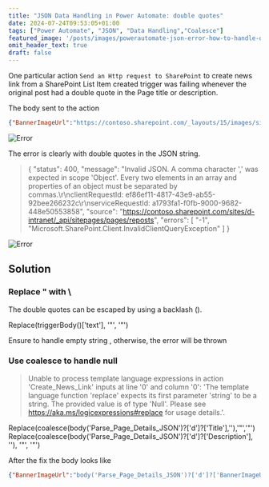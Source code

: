 ```yaml
---
title: "JSON Data Handling in Power Automate: double quotes"
date: 2024-07-24T09:53:05+01:00
tags: ["Power Automate", "JSON", "Data Handling","Coalesce"]
featured_image: '/posts/images/powerautomate-json-error-how-to-handle-double-quotes/InternalError_Json_cause.png'
omit_header_text: true
draft: false
---
```


One particular action `Send an Http request to SharePoint` to create news link from a SharePoint List Item created trigger was failing whenever the original post had a double quote in the Page title or description.

The body sent to the action

```json
{"BannerImageUrl":"https://contoso.sharepoint.com/_layouts/15/images/sitepagethumbnail.png","Description":"test","IsBannerImageUrlExternal":false,"OriginalSourceUrl":"https://contoso.sharepoint.com/sites/d-intranet-employeehub/SitePages/Experience.aspx","ShouldSaveAsDraft":false,"Title":""I'm very happy" - Test'experience! ","OriginalSourceSiteId":"c038cc4c-de05-4bed-88e0-522888d8b2c8","OriginalSourceWebId":"5f74f9b7-1559-45d1-b6f2-7b86e329f768","OriginalSourceListId":"a9893c10-d354-4b97-a72f-52859f0a1d93","OriginalSourceItemId":"{AE695BA1-4EBA-4C06-B22D-D48DE39A5FA3}","__metadata":{"type":"SP.Publishing.RepostPage"}}
```
![Error](../images/powerautomate-json-error-how-to-handle-double-quotes/InternalError_Json_cause.png)

The error is clearly with double quotes in the JSON string.

>{
  "status": 400,
  "message": "Invalid JSON. A comma character ',' was expected in scope 'Object'. Every two elements in an array and properties of an object must be separated by commas.\r\nclientRequestId: ef86ef11-4817-43e9-ab55-92bee266232c\r\nserviceRequestId: a1793fa1-f0fb-9000-9682-448e50553858",
  "source": "https://contoso.sharepoint.com/sites/d-intranet/_api/sitepages/pages/reposts",
  "errors": [
    "-1",
    "Microsoft.SharePoint.Client.InvalidClientQueryException"
  ]
}

![Error](../images/powerautomate-json-error-how-to-handle-double-quotes/InternalError_Json.png)

## Solution

### Replace " with  \
The double quotes can be escaped by using a backlash (\).

Replace(triggerBody()['text'], '"', '\"')

Ensure to handle empty string , otherwise, the error will be thrown

### Use coalesce to handle null
> Unable to process template language expressions in action 'Create_News_Link' inputs at line '0' and column '0': 'The template language function 'replace' expects its first parameter 'string' to be a string. The provided value is of type 'Null'. Please see https://aka.ms/logicexpressions#replace for usage details.'.

Replace(coalesce(body('Parse_Page_Details_JSON')?['d']?['Title'],''),'"','\"')
Replace(coalesce(body('Parse_Page_Details_JSON')?['d']?['Description'], ''), '"', '\"')

After the fix the body looks like

```Json
{"BannerImageUrl":"body('Parse_Page_Details_JSON')?['d']?['BannerImageUrl']?['Url']","Description":"replace(coalesce(body('Parse_Page_Details_JSON')?['d']?['Description'], ''), '"', '\"')","IsBannerImageUrlExternal":false,"OriginalSourceUrl":"concat(triggerOutputs()?['body/SiteUrl'],'/SitePages/',triggerOutputs()?['body/PageUrl'])","ShouldSaveAsDraft":false,"Title":"Replace(coalesce(body('Parse_Page_Details_JSON')?['d']?['Title'],''),'"','\"')","OriginalSourceSiteId":"triggerOutputs()?['body/OriginalSourceSiteId']","OriginalSourceWebId":"triggerOutputs()?['body/OriginalSourceWebId']","OriginalSourceListId":"triggerOutputs()?['body/OriginalSourceListId']","OriginalSourceItemId":"triggerOutputs()?['body/OriginalSourceItemId']","__metadata":{"type":"SP.Publishing.RepostPage"}}
```
